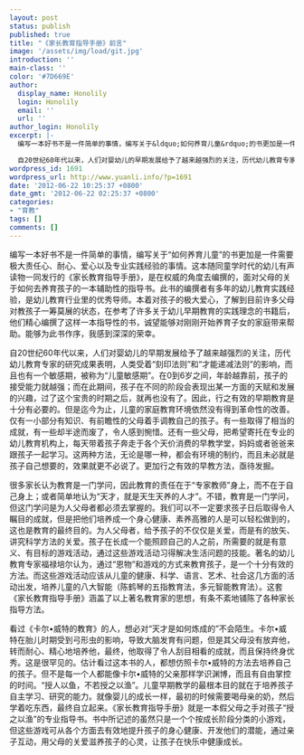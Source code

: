 ```yaml
---
layout: post
status: publish
published: true
title: "《家长教育指导手册》前言"
image: '/assets/img/load/git.jpg'
introduction: ''
main-class: ''
color: '#7D669E'
author:
  display_name: Honolily
  login: Honolily
  email: ''
  url: ''
author_login: Honolily
excerpt: |-
  编写一本好书不是一件简单的事情，编写关于&ldquo;如何养育儿童&rdquo;的书更加是一件需要极大责任心、耐心、爱心以及专业实践经验的事情。这本随同童学时代的幼儿有声读物一同发行的《家长教育指导手册》，是在权威的角度去编撰的，面对父母的关于如何去养育孩子的一本辅助性的指导书。此书的编撰者有多年的幼儿教育实践经验，是幼儿教育行业里的优秀导师。本着对孩子的极大爱心，了解到目前许多父母对教孩子一筹莫展的状态，在参考了许多关于幼儿早期教育的实践理念的书籍后，他们精心编撰了这样一本指导性的书，诚望能够对刚刚开始养育子女的家庭带来帮助。能够为此书作序，我感到深深的荣幸。

  自20世纪60年代以来，人们对婴幼儿的早期发展给予了越来越强烈的关注，历代幼儿教育专家的研究成果表明，人类受着&ldquo;刻印法则&rdquo;和&ldquo;才能递减法则&rdquo;的影响，而且也有一个敏感期，被称为&ldquo;儿童敏感期&rdquo;。在0到6岁之间，年龄越靠前，孩子的接受能力就越强；而在此期间，孩子在不同的阶段会表现出某一方面的天赋和发展的兴趣，过了这个宝贵的时期之后，就再也没有了。因此，行之有效的早期教育是十分有必要的。但是迄今为止，儿童的家庭教育环境依然没有得到革命性的改善。仅有一小部分有知识、有前瞻性的父母着手调教自己的孩子。有一些取得了相当的成就，有一些却半途而废了，令人感到惋惜。还有一些父母，把希望寄托在专业的幼儿教育机构上，每天带着孩子奔走于各个天价消费的早教学堂，妈妈或者爸爸来跟孩子一起学习。这两种方法，无论是哪一种，都会有环境的制约，而且未必就是孩子自己想要的，效果就更不必说了。更加行之有效的早教方法，亟待发掘。
wordpress_id: 1691
wordpress_url: http://www.yuanli.info/?p=1691
date: '2012-06-22 10:25:37 +0800'
date_gmt: '2012-06-22 02:25:37 +0800'
categories:
- "育教"
tags: []
comments: []
---
```

<p>编写一本好书不是一件简单的事情，编写关于&ldquo;如何养育儿童&rdquo;的书更加是一件需要极大责任心、耐心、爱心以及专业实践经验的事情。这本随同童学时代的幼儿有声读物一同发行的《家长教育指导手册》，是在权威的角度去编撰的，面对父母的关于如何去养育孩子的一本辅助性的指导书。此书的编撰者有多年的幼儿教育实践经验，是幼儿教育行业里的优秀导师。本着对孩子的极大爱心，了解到目前许多父母对教孩子一筹莫展的状态，在参考了许多关于幼儿早期教育的实践理念的书籍后，他们精心编撰了这样一本指导性的书，诚望能够对刚刚开始养育子女的家庭带来帮助。能够为此书作序，我感到深深的荣幸。</p>
<p>自20世纪60年代以来，人们对婴幼儿的早期发展给予了越来越强烈的关注，历代幼儿教育专家的研究成果表明，人类受着&ldquo;刻印法则&rdquo;和&ldquo;才能递减法则&rdquo;的影响，而且也有一个敏感期，被称为&ldquo;儿童敏感期&rdquo;。在0到6岁之间，年龄越靠前，孩子的接受能力就越强；而在此期间，孩子在不同的阶段会表现出某一方面的天赋和发展的兴趣，过了这个宝贵的时期之后，就再也没有了。因此，行之有效的早期教育是十分有必要的。但是迄今为止，儿童的家庭教育环境依然没有得到革命性的改善。仅有一小部分有知识、有前瞻性的父母着手调教自己的孩子。有一些取得了相当的成就，有一些却半途而废了，令人感到惋惜。还有一些父母，把希望寄托在专业的幼儿教育机构上，每天带着孩子奔走于各个天价消费的早教学堂，妈妈或者爸爸来跟孩子一起学习。这两种方法，无论是哪一种，都会有环境的制约，而且未必就是孩子自己想要的，效果就更不必说了。更加行之有效的早教方法，亟待发掘。<a id="more"></a><a id="more-1691"></a></p>
<p>很多家长认为教育是一门学问，因此教育的责任在于&ldquo;专家教师&rdquo;身上，而不在于自己身上；或者简单地认为&ldquo;天才，就是天生天养的人才&rdquo;。不错，教育是一门学问，但这门学问是为人父母者都必须去掌握的。我们可以不一定要求孩子日后取得令人瞩目的成就，但是把他们培养成一个身心健康、素养高雅的人是可以轻松做到的，这也是教育的最终目的。为人父母者，给予孩子的不仅仅是关爱，而是有的放矢、讲究科学方法的关爱。孩子在长成一个能照顾自己的人之前，所需要的就是有意义、有目标的游戏活动，通过这些游戏活动习得解决生活问题的技能。著名的幼儿教育专家福禄培尔认为，通过&ldquo;恩物&rdquo;和游戏的方式来教育孩子，是一个十分有效的方法。而这些游戏活动应该从儿童的健康、科学、语言、艺术、社会这几方面的活动出发，培养儿童的八大智能（陈鹤琴的五指教育法，多元智能教育法）。这套《家长教育指导手册》涵盖了以上著名教育家的思想，有条不紊地铺陈了各种家长指导方法。</p>
<p>看过《卡尔&bull;威特的教育》的人，想必对&ldquo;天才是如何炼成的&rdquo;不会陌生。卡尔&bull;威特在胎儿时期受到弓形虫的影响，导致大脑发育有问题，但是其父母没有放弃他，转而耐心、精心地培养他，最终，他取得了令人刮目相看的成就，而且保持终身优秀。这是很罕见的。估计看过这本书的人，都想仿照卡尔&bull;威特的方法去培养自己的孩子。但不是每一个人都能像卡尔&bull;威特的父亲那样学识渊博，而且有自由掌控的时间。&ldquo;授人以鱼，不若授之以渔&rdquo;。儿童早期教学的最根本目的就在于培养孩子自主学习、研究的能力。就像婴儿的成长一样，最初的时候需要喝母亲的奶，然后学着吃东西，最终自立起来。《家长教育指导手册》就是一本假父母之手对孩子&ldquo;授之以渔&rdquo;的专业指导书。书中所记述的虽然只是一个个按成长阶段分类的小游戏，但这些游戏可从各个方面去有效地提升孩子的身心健康、开发他们的潜能，通过亲子互动，用父母的关爱滋养孩子的心灵，让孩子在快乐中健康成长。</p>
